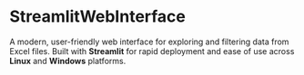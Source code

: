 # StreamlitWebInterface
A modern, user-friendly web interface for exploring and filtering data from Excel files. Built with **Streamlit** for rapid deployment and ease of use across **Linux** and **Windows** platforms.

